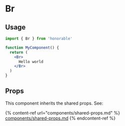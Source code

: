 # Br

## Usage

```jsx
import { Br } from 'honorable'

function MyComponent() {
  return (
    <Br>
      Hello world
    </Br>
  )
}
```

## Props

This component inherits the shared props. See:

{% content-ref url="components/shared-props.md" %}
[components/shared-props.md](components/shared-props.md)
{% endcontent-ref %}

